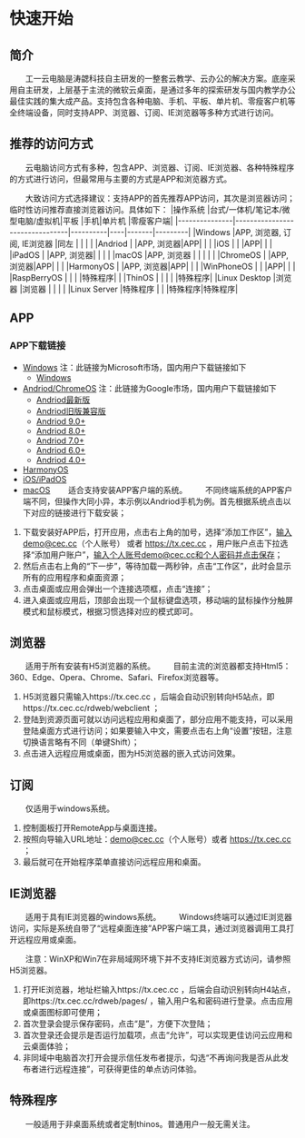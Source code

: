 # 快速开始
## 简介
&emsp;&emsp;工一云电脑是涛勰科技自主研发的一整套云教学、云办公的解决方案。底座采用自主研发，上层基于主流的微软云桌面，是通过多年的探索研发与国内教学办公最佳实践的集大成产品。支持包含各种电脑、手机、平板、单片机、零瘦客户机等全终端设备，同时支持APP、浏览器、订阅、IE浏览器等多种方式进行访问。

## 推荐的访问方式
&emsp;&emsp;云电脑访问方式有多种，包含APP、浏览器、订阅、IE浏览器、各种特殊程序的方式进行访问，但最常用与主要的方式是APP和浏览器方式。

&emsp;&emsp;大致访问方式选择建议：支持APP的首先推荐APP访问，其次是浏览器访问；临时性访问推荐直接浏览器访问。具体如下：
|操作系统       |台式/一体机/笔记本/微型电脑/虚拟机|平板      |手机|单片机  |零瘦客户端|
|---------------|--------------------------------|----------|----|-------|---------|
|Windows        |APP, 浏览器, 订阅, IE浏览器       |同左      |   |          |       |
|Andriod        |                                |APP, 浏览器|APP|        |       |
|iOS            |                                |          |APP|        |       |
|iPadOS         |                                |APP, 浏览器|   |        |       |
|macOS          |APP, 浏览器                    |          |   |        |       |
|ChromeOS       |                                |APP, 浏览器|APP|        |       |
|HarmonyOS      |                                |APP, 浏览器|APP|        |       |
|WinPhoneOS     |                                |          |APP|        |       |
|RaspBerryOS    |                                |          |   |特殊程序|       |
|ThinOS         |                                |           |  |       |特殊程序|
|Linux Desktop  |浏览器                          |浏览器     |   |       |       |
|Linux Server   |特殊程序                        |           |  |特殊程序|特殊程序|

<!-- * Windows+台式/笔记本/微型电脑：浏览器、IE浏览器、订阅
* Andriod/HarmonyOS/iOS+手机：APP客户端
* Andriod/HarmonyOS/iPadOS/macOS/ChromeOS+平板/一体机/笔记本：APP客户端、浏览器
* Linux Desktop(RaspBerryOS, Ubuntu, Debian, Centos, Redhat...)+单片机/虚拟机/台式/笔记本/微型电脑：浏览器
* Linux Server(RaspBerryOS, Ubuntu, Debian, Centos, Redhat...)+单片机/虚拟机/台式/笔记本/微型电脑：特殊程序
* ThinOS(Dell, HP...)+瘦客户端：特殊程序 -->

## APP
### APP下载链接
* [Windows](https://apps.microsoft.com/store/detail/microsoft-%E8%BF%9C%E7%A8%8B%E6%A1%8C%E9%9D%A2/9WZDNCRFJ3PS) 注：此链接为Microsoft市场，国内用户下载链接如下
  * [Windows](https://tx.cec.cc/RDWeb/Pages/downloads/Microsoft_Remote_Desktop_for_Windows.msi)
* [Andriod/ChromeOS](https://play.google.com/store/apps/details?id=com.microsoft.rdc.androidx&pli=1) 注：此链接为Google市场，国内用户下载链接如下
  * [Andriod最新版](https://tx.cec.cc/RDWeb/Pages/downloads/Microsoft_Remote_Desktop_for_Andriod_Latest.apk)
  * [Andriod旧版兼容版](https://tx.cec.cc/RDWeb/Pages/downloads/Microsoft_Remote_Desktop_for_Andriod_Old.apk)
  * [Andriod 9.0+](https://tx.cec.cc/RDWeb/Pages/downloads/Microsoft_Remote_Desktop_for_Andriod9.0.apk)
  * [Andriod 8.0+](https://tx.cec.cc/RDWeb/Pages/downloads/Microsoft_Remote_Desktop_for_Andriod8.0.apk)
  * [Andriod 7.0+](https://tx.cec.cc/RDWeb/Pages/downloads/Microsoft_Remote_Desktop_for_Andriod7.0.apk)
  * [Andriod 6.0+](https://tx.cec.cc/RDWeb/Pages/downloads/Microsoft_Remote_Desktop_for_Andriod6.0.apk)
  * [Andriod 4.0+](https://tx.cec.cc/RDWeb/Pages/downloads/Microsoft_Remote_Desktop_for_Andriod4.0.apk)
* [HarmonyOS](https://tx.cec.cc/RDWeb/Pages/downloads/Microsoft_Remote_Desktop_for_HarmonyOS.apk)
* [iOS/iPadOS](https://apps.apple.com/cn/app/microsoft-yuan-cheng-zhuo/id714464092)
* [macOS](https://apps.apple.com/us/app/microsoft-remote-desktop/id1295203466)
&emsp;&emsp;适合支持安装APP客户端的系统。
&emsp;&emsp;不同终端系统的APP客户端不同，但操作大同小异，本示例以Andriod手机为例。首先根据系统点击以下对应的链接进行下载安装；
1. 下载安装好APP后，打开应用，点击右上角的加号，选择“添加工作区”，输入demo@cec.cc（个人账号） 或者 https://tx.cec.cc ，用户账户点击下拉选择“添加用户账户”，输入个人账号demo@cec.cc和个人密码并点击保存；
2. 然后点击右上角的“下一步”，等待加载一两秒钟，点击“工作区”，此时会显示所有的应用程序和桌面资源；
3. 点击桌面或应用会弹出一个连接选项框，点击“连接”；
4. 进入桌面或应用后，顶部会出现一个鼠标键盘选项，移动端的鼠标操作分触屏模式和鼠标模式，根据习惯选择对应的模式即可。

## 浏览器
&emsp;&emsp;适用于所有安装有H5浏览器的系统。
&emsp;&emsp;目前主流的浏览器都支持Html5：360、Edge、Opera、Chrome、Safari、Firefox浏览器等。
1. H5浏览器只需输入https://tx.cec.cc ，后端会自动识别转向H5站点，即https://tx.cec.cc/rdweb/webclient ；
2. 登陆到资源页面可就以访问远程应用和桌面了，部分应用不能支持，可以采用登陆桌面方式进行访问；如果要输入中文，需要点击右上角“设置”按钮，注意切换语言略有不同（单键Shift）；
3. 点击进入远程应用或桌面，图为H5浏览器的嵌入式访问效果。

## 订阅
&emsp;&emsp;仅适用于windows系统。
1. 控制面板打开RemoteApp与桌面连接。
2. 按照向导输入URL地址：demo@cec.cc（个人账号）或者 https://tx.cec.cc ；
3. 最后就可在开始程序菜单直接访问远程应用和桌面。


## IE浏览器
&emsp;&emsp;适用于具有IE浏览器的windows系统。
&emsp;&emsp;Windows终端可以通过IE浏览器访问，实际是系统自带了“远程桌面连接”APP客户端工具，通过浏览器调用工具打开远程应用或桌面。

&emsp;&emsp;注意：WinXP和Win7在非局域网环境下并不支持IE浏览器方式访问，请参照H5浏览器。

1. 打开IE浏览器，地址栏输入https://tx.cec.cc ，后端会自动识别转向H4站点，即https://tx.cec.cc/rdweb/pages/ ，输入用户名和密码进行登录。点击应用或桌面图标即可使用；
2. 首次登录会提示保存密码，点击“是”，方便下次登陆；
3. 首次登录还会提示是否运行加载项，点击“允许”，可以实现更佳访问云应用和云桌面体验；
4. 非同域中电脑首次打开会提示信任发布者提示，勾选“不再询问我是否从此发布者进行远程连接”，可获得更佳的单点访问体验。

## 特殊程序
&emsp;&emsp;一般适用于非桌面系统或者定制thinos。普通用户一般无需关注。
